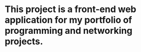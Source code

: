 # This project is a front-end web application for my portfolio of programming and networking projects.